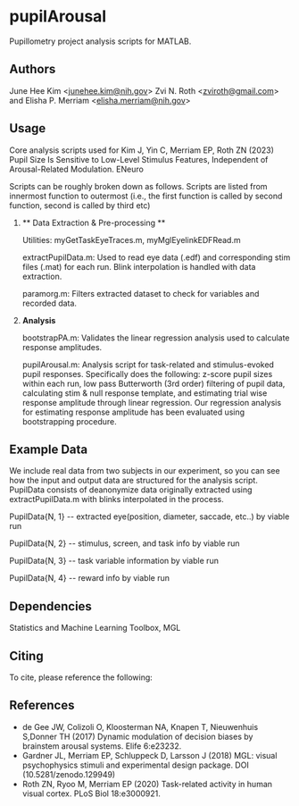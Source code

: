 # pupilArousal
Pupillometry project analysis scripts for MATLAB.

## Authors ########################################################
June Hee Kim &lt;<junehee.kim@nih.gov>&gt; Zvi N. Roth &lt;<zviroth@gmail.com>&gt; and Elisha P. Merriam &lt;<elisha.merriam@nih.gov>&gt; 

## Usage ##########################################################
Core analysis scripts used for Kim J, Yin C, Merriam EP, Roth ZN (2023) Pupil Size Is Sensitive to Low-Level Stimulus Features, Independent of Arousal-Related Modulation. ENeuro 

Scripts can be roughly broken down as follows. Scripts are listed from innermost function to outermost (i.e., the first function is called by second function, second is called by third etc)

1. ** Data Extraction & Pre-processing **

   Utilities: myGetTaskEyeTraces.m, myMglEyelinkEDFRead.m

   extractPupilData.m: Used to read eye data (.edf) and corresponding stim files (.mat) for each run. Blink interpolation is handled with data extraction.

   paramorg.m: Filters extracted dataset to check for variables and recorded data.
   
3. **Analysis**

   bootstrapPA.m: Validates the linear regression analysis used to calculate response amplitudes.
   
   pupilArousal.m: Analysis script for task-related and stimulus-evoked pupil responses. Specifically does the following: z-score pupil sizes within each run, low pass Butterworth (3rd order) filtering of pupil data, calculating stim & null response template, and estimating trial wise response amplitude through linear regression. Our regression analysis for estimating response amplitude has been evaluated using bootstrapping procedure.
   
## Example Data ###################################################
We include real data from two subjects in our experiment, so you can see how the input and output data are structured for the analysis script. PupilData consists of deanonymize data originally extracted using extractPupilData.m with blinks interpolated in the process. 

PupilData{N, 1} -- extracted eye(position, diameter, saccade, etc..) by viable run

PupilData{N, 2} -- stimulus, screen, and task info by viable run 

PupilData{N, 3} -- task variable information by viable run 

PupilData{N, 4} -- reward info by viable run

## Dependencies ###################################################
Statistics and Machine Learning Toolbox, MGL

## Citing #########################################################

To cite, please reference the following:

## References #####################################################

* de Gee JW, Colizoli O, Kloosterman NA, Knapen T, Nieuwenhuis S,Donner TH (2017) Dynamic modulation of decision biases by brainstem arousal systems. Elife 6:e23232.
* Gardner JL, Merriam EP, Schluppeck D, Larsson J (2018) MGL: visual psychophysics stimuli and experimental design package. DOI (10.5281/zenodo.129949)
* Roth ZN, Ryoo M, Merriam EP (2020) Task-related activity in human visual cortex. PLoS Biol 18:e3000921.

